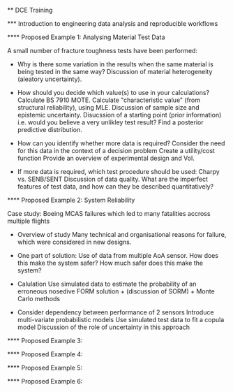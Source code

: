 ** DCE Training

*** Introduction to engineering data analysis and reproducible workflows

**** Proposed Example 1: Analysing Material Test Data

A small number of fracture toughness tests have been performed:

 - Why is there some variation in the results when the same material is being tested in the same way?
    Discussion of material heterogeneity (aleatory uncertainty).

 - How should you decide which value(s) to use in your calculations?
    Calculate BS 7910 MOTE.
    Calculate "characteristic value" (from structural reliability), using MLE.
    Discussion of sample size and epistemic uncertainty.
    Disucssion of a starting point (prior information) i.e. would you believe a very unlikley test result?
    Find a posterior predictive distribution.

 - How can you identify whether more data is required?
    Consider the need for this data in the context of a decision problem
    Create a utility/cost function
    Provide an overview of experimental design and VoI.

 - If more data is required, which test procedure should be used: Charpy vs. SENB/SENT
    Discussion of data quality.
    What are the imperfect features of test data, and how can they be described quantitatively?


**** Proposed Example 2: System Reliability

Case study: Boeing MCAS failures which led to many fatalities accross multiple flights

- Overview of study
    Many technical and organisational reasons for failure, which were considered in new designs.

- One part of solution: Use of data from multiple AoA sensor.
    How does this make the system safer?
    How much safer does this make the system?

 - Calulation
    Use simulated data to estimate the probability of an erroneous nosedive
    FORM solution + (discussion of SORM) + Monte Carlo methods

 - Consider dependency between performance of 2 sensors
    Introduce multi-variate probabilistic models
    Use simulated test data to fit a copula model
    Discussion of the role of uncertainty in this approach

**** Proposed Example 3: 

**** Proposed Example 4: 

**** Proposed Example 5: 

**** Proposed Example 6: 